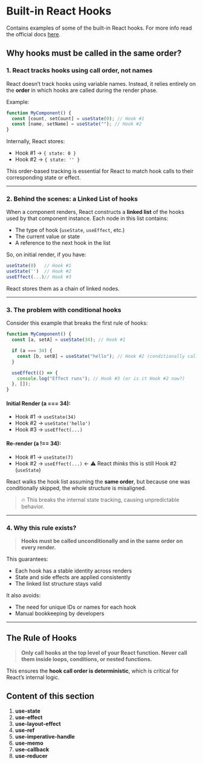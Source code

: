 # Built-in React Hooks

Contains examples of some of the built-in React hooks. For more info read the official docs [here](https://react.dev/reference/react/hooks).

## Why hooks must be called in the same order?

### 1. React tracks hooks using call order, not names

React doesn’t track hooks using variable names. Instead, it relies entirely on the **order** in which hooks are called during the render phase.

Example:

```js
function MyComponent() {
  const [count, setCount] = useState(0); // Hook #1
  const [name, setName] = useState(""); // Hook #2
}
```

Internally, React stores:

- Hook #1 → `{ state: 0 }`
- Hook #2 → `{ state: '' }`

This order-based tracking is essential for React to match hook calls to their corresponding state or effect.

---

### 2. Behind the scenes: a Linked List of hooks

When a component renders, React constructs a **linked list** of the hooks used by that component instance. Each node in this list contains:

- The type of hook (`useState`, `useEffect`, etc.)
- The current value or state
- A reference to the next hook in the list

So, on initial render, if you have:

```js
useState(0)   // Hook #1
useState('')  // Hook #2
useEffect(...)// Hook #3
```

React stores them as a chain of linked nodes.

---

### 3. The problem with conditional hooks

Consider this example that breaks the first rule of hooks:

```js
function MyComponent() {
  const [a, setA] = useState(34); // Hook #1

  if (a === 34) {
    const [b, setB] = useState("hello"); // Hook #2 (conditionally called!)
  }

  useEffect(() => {
    console.log("Effect runs"); // Hook #3 (or is it Hook #2 now?)
  }, []);
}
```

#### Initial Render (a === 34):

- Hook #1 → `useState(34)`
- Hook #2 → `useState('hello')`
- Hook #3 → `useEffect(...)`

#### Re-render (a !== 34):

- Hook #1 → `useState(7)`
- Hook #2 → `useEffect(...)` ← ⚠ React _thinks_ this is still Hook #2 (`useState`)

React walks the hook list assuming the **same order**, but because one was conditionally skipped, the whole structure is misaligned.

> 🔥 This breaks the internal state tracking, causing unpredictable behavior.

---

### 4. Why this rule exists?

> **Hooks must be called unconditionally and in the same order on every render.**

This guarantees:

- Each hook has a stable identity across renders
- State and side effects are applied consistently
- The linked list structure stays valid

It also avoids:

- The need for unique IDs or names for each hook
- Manual bookkeeping by developers

---

## The Rule of Hooks

> **Only call hooks at the top level of your React function. Never call them inside loops, conditions, or nested functions.**

This ensures the **hook call order is deterministic**, which is critical for React’s internal logic.

## Content of this section

1. **use-state**
2. **use-effect**
3. **use-layout-effect**
4. **use-ref**
5. **use-imperative-handle**
6. **use-memo**
7. **use-callback**
8. **use-reducer**
